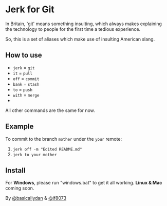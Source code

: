 # Jerk for Git

In Britain, 'git' means something insulting, which always makes explaining the technology to people for the first time a tedious experience.

So, this is a set of aliases which make use of insulting American slang.

## How to use

* `jerk` = `git`
* `it` = `pull`
* `off` = `commit`
* `bank` = `stash`
* `to` = `push`
* `with` = `merge`
* 
All other commands are the same for now.

## Example

To commit to the branch `mother` under the `your` remote:

1. `jerk off -m "Edited README.md"`
2. `jerk to your mother`

## Install

For **Windows**, please run "windows.bat" to get it all working.
**Linux & Mac** coming soon.

By [@basicallydan](https://github.com/basicallydan) & [@jf8073](https://github.com/jf8073/)
